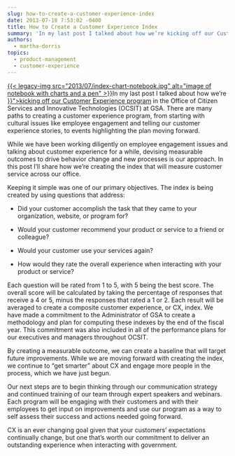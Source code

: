 ```yaml
---
slug: how-to-create-a-customer-experience-index
date: 2013-07-18 7:53:02 -0400
title: How to Create a Customer Experience Index
summary: 'In my last post I talked about how we’re kicking off our Customer Experience program in the Office of Citizen Services and Innovative Technologies (OCSIT) at GSA.  There are many paths to creating a customer experience program, from starting with cultural issues like employee'
authors:
  - martha-dorris
topics:
  - product-management
  - customer-experience
---
```


<p>
  <a href="https://s3.amazonaws.com/digitalgov/_legacy-img/2013/07/index-chart-notebook.jpg">{{< legacy-img src="2013/07/index-chart-notebook.jpg" alt="image of notebook with charts and a pen" >}}</a>In my last post I talked about how we’re <a href="{{< ref "2013-07-10-kicking-off-our-customer-experience-program.md" >}}">kicking off our Customer Experience program</a> in the Office of Citizen Services and Innovative Technologies (OCSIT) at GSA.  There are many paths to creating a customer experience program, from starting with cultural issues like employee engagement and telling our customer experience stories, to events highlighting the plan moving forward.
</p>

While we have been working diligently on employee engagement issues and talking about customer experience for a while, devising measurable outcomes to drive behavior change and new processes is our approach.  In this post I’ll share how we’re creating the index that will measure customer service across our office.

Keeping it simple was one of our primary objectives.  The index is being created by using questions that address:

  * <p>
      Did your customer accomplish the task that they came to your organization, website, or program for?
    </p>

  * <p>
      Would your customer recommend your product or service to a friend or colleague?
    </p>

  * <p>
      Would your customer use your services again?
    </p>

  * How would they rate the overall experience when interacting with your product or service?

<p>
  Each question will be rated from 1 to 5, with 5 being the best score. The overall score will be calculated by taking the percentage of responses that receive a 4 or 5, minus the responses that rated a 1 or 2. Each result will be averaged to create a composite customer experience, or CX, index. We have made a commitment to the Administrator of GSA to create a methodology and plan for computing these indexes by the end of the fiscal year. This commitment was also included in all of the performance plans for our executives and managers throughout OCSIT.
</p>

By creating a measurable outcome, we can create a baseline that will target future improvements. While we are moving forward with creating the index, we continue to “get smarter” about CX and engage more people in the process, which we have just begun.

Our next steps are to begin thinking through our communication strategy and continued training of our team through expert speakers and webinars.  Each program will be engaging with their customers and with their employees to get input on improvements and use our program as a way to self assess their success and actions needed going forward.

CX is an ever changing goal given that your customers’ expectations continually change, but one that’s worth our commitment to deliver an outstanding experience when interacting with government.